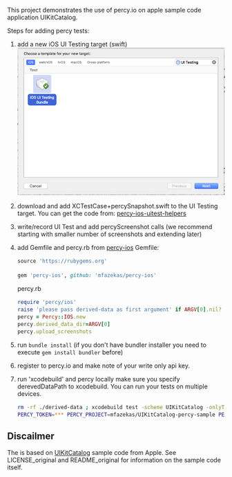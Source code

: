 This project demonstrates the use of percy.io on apple sample code application UIKitCatalog.

Steps for adding percy tests:

1. add a new iOS UI Testing target (swift) ![Add iOS UI Testing](/step_images/add_target.png)
2. download and add XCTestCase+percySnapshot.swift to the UI Testing target. You can get the code from: [percy-ios-uitest-helpers](https://github.com/mfazekas/percy-ios-uitest-helpers)
3. write/record UI Test and add percyScreenshot calls (we recommend starting with smaller number of screenshots and extending later)
4. add Gemfile and percy.rb from [percy-ios](https://github.com/mfazekas/percy-ios)
   Gemfile:
   ```ruby
   source 'https://rubygems.org'

   gem 'percy-ios', github: 'mfazekas/percy-ios'
   ```

   percy.rb
   ```ruby
   require 'percy/ios'
   raise 'please pass derived-data as first argument' if ARGV[0].nil?
   percy = Percy::IOS.new
   percy.derived_data_dir=ARGV[0]
   percy.upload_screenshots
   ```
5. run ```bundle install``` (if you don't have bundler installer you need to execute ```gem install bundler``` before)
6. register to percy.io and make note of your write only api key.
7. run 'xcodebuild' and percy locally make sure you specify derevedDataPath to xcodebuild. You can run your tests on multiple devices.

   ```sh
   rm -rf ./derived-data ; xcodebuild test -scheme UIKitCatalog -onlyTesting:UIKitCatalogPercyTests -sdk iphonesimulator -destination 'platform=iOS Simulator,name=iPhone 5,OS=10.1' -destination 'platform=iOS Simulator,name=iPad Air,OS=10.1' -derivedDataPath ./derived-data
   PERCY_TOKEN=*** PERCY_PROJECT=mfazekas/UIKitCatalog-percy-sample PERCY_BRANCH=master bundle exec ruby ./percy.rb ./derived-data
   ```

## Discailmer

The is based on [UIKitCatalog](https://developer.apple.com/library/content/samplecode/UICatalog/) sample code from Apple. See LICENSE_original and README_original for information on the sample code itself.
